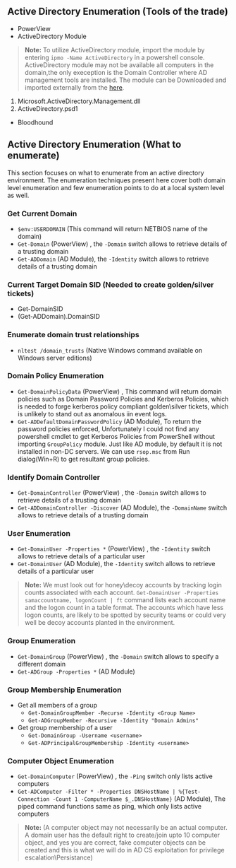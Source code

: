 ## Active Directory Enumeration (Tools of the trade)
- PowerView
- ActiveDirectory Module 
> **Note:** To utilize ActiveDirectory module, import the module by entering `ipmo -Name ActiveDirectory` in a powershell console. ActiveDirectory module may not be available all computers in the domain,the only exeception is the Domain Controller where AD management tools are installed. The module can be Downloaded and imported externally from the [here](https://github.com/samratashok/ADModule).
1. Microsoft.ActiveDirectory.Management.dll
2. ActiveDirectory.psd1
- Bloodhound

## Active Directory Enumeration (What to enumerate)
This section focuses on what to enumerate from an active directory environment. The enumeration techniques present here cover both domain level enumeration and few enumeration points to do at a local system level as well.  

### Get Current Domain
- `$env:USERDOMAIN` (This command will return NETBIOS name  of the domain)
-  `Get-Domain` (PowerView) , the `-Domain` switch allows to retrieve details of a trusting domain
- `Get-ADDomain` (AD Module), the `-Identity` switch allows to retrieve details of a trusting domain

### Current Target Domain SID (Needed to create golden/silver tickets)
- Get-DomainSID 
- (Get-ADDomain).DomainSID

### Enumerate domain trust relationships
- `nltest /domain_trusts` (Native Windows command available on Windows server editions)

### Domain Policy Enumeration
- `Get-DomainPolicyData` (PowerView) , This command will return domain policies such as Domain Password Policies and Kerberos Policies, which is needed to forge kerberos policy compliant golden\silver tickets, which is unlikely to stand out as anomalous iin event logs.
- `Get-ADDefaultDomainPasswordPolicy` (AD Module), To return the password policies enforced, Unfortunately I could not find any powershell cmdlet to get Kerberos Policies from PowerShell without importing `GroupPolicy` module. Just like AD module, by default it is not installed in non-DC servers. We can use `rsop.msc` from Run dialog(Win+R) to get resultant group policies.

### Identify Domain Controller 
- `Get-DomainController` (PowerView) , the `-Domain` switch allows to retrieve details of a trusting domain
- `Get-ADDomainController -Discover` (AD Module), the `-DomainName` switch allows to retrieve details of a trusting domain

### User Enumeration
- `Get-DomainUser -Properties *` (PowerView) , the `-Identity` switch allows to retrieve details of a particular user
- `Get-DomainUser` (AD Module), the `-Identity` switch allows to retrieve details of a particular user
> **Note:** We must look out for honey\decoy accounts by tracking login counts associated with each account. `Get-DomainUser -Properties samaccountname, logonCount | ft` command lists each account name and the logon count in a table format. The accounts which have less logon counts, are likely to be spotted by security teams or could very well be decoy accounts planted in the environment.

###  Group Enumeration
- `Get-DomainGroup` (PowerView) , the `-Domain` switch allows to specify a different domain
- `Get-ADGroup -Properties *` (AD Module)

### Group Membership Enumeration
- Get all members of a group
    - `Get-DomainGroupMember -Recurse -Identity <Group Name>`
    - `Get-ADGroupMember -Recursive -Identity "Domain Admins"`
- Get group membership of a user
    - `Get-DomainGroup -Username <username>`
    - `Get-ADPrincipalGroupMembership -Identity <username>`

### Computer Object Enumeration
- `Get-DomainComputer` (PowerView) , the `-Ping` switch only lists active computers 
- `Get-ADComputer -Filter * -Properties DNSHostName | %{Test-Connection -Count 1 -ComputerName $_.DNSHostName}` (AD Module), The piped command functions same as ping, which only lists active computers
> **Note:** (A computer object may not necessarily be an actual computer. A domain user has the default right to create/join upto 10 computer object, and yes you are correct, fake computer objects can be created and this is what we will do in AD CS exploitation for privilege escalation\Persistance)